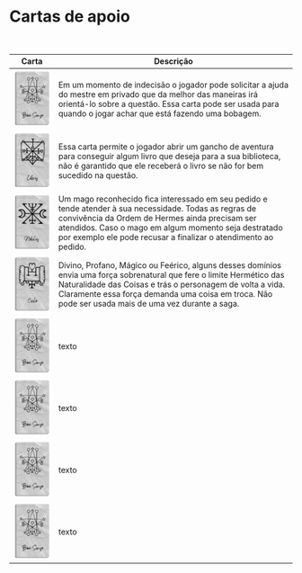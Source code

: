 # Cartas de apoio
&nbsp;

Carta   | Descrição
--------- | ------
<img align="vertical-align:middle" src="https://github.com/Boifuba/Ars-Magica/blob/main/Imagens/Deck/Bom%20Senso.webp" alt="Bom Senso" width="200" > | Em um momento de indecisão o jogador pode solicitar a ajuda do mestre em privado que da melhor das maneiras irá orientá-lo sobre a questão. Essa carta pode ser usada para quando o jogar achar que está fazendo uma bobagem. 
<img align="vertical-align:middle" src="https://github.com/Boifuba/Ars-Magica/blob/main/Imagens/Deck/Libris.webp" alt="Bom Senso" width="200" > | Essa carta permite o jogador abrir um gancho de aventura para conseguir algum livro que deseja para a sua biblioteca, não é garantido que ele receberá o livro se não for bem sucedido na questão.
<img align="vertical-align:middle" src="https://github.com/Boifuba/Ars-Magica/blob/main/Imagens/Deck/Nobilis.webp" alt="Nobilis" width="200" > | Um mago reconhecido fica interessado em seu pedido e tende atender à sua necessidade. Todas as regras de convivência da Ordem de Hermes ainda precisam ser atendidos. Caso o mago em algum momento seja destratado por exemplo ele pode recusar a finalizar o atendimento ao pedido.
<img align="vertical-align:middle" src="https://github.com/Boifuba/Ars-Magica/blob/main/Imagens/Deck/Ciclo.webp" alt="Ciclo" width="200" > | Divino, Profano, Mágico ou Feérico, alguns desses domínios envia uma força sobrenatural que fere o limite Hermético das Naturalidade das Coisas e trás o personagem de volta a vida. Claramente essa força demanda uma coisa em troca. Não pode ser usada mais de uma vez durante a saga.
<img align="vertical-align:middle" src="https://github.com/Boifuba/Ars-Magica/blob/main/Imagens/Deck/Bom%20Senso.webp" alt="Bom Senso" width="200" > | texto
<img align="vertical-align:middle" src="https://github.com/Boifuba/Ars-Magica/blob/main/Imagens/Deck/Bom%20Senso.webp" alt="Bom Senso" width="200" > | texto
<img align="vertical-align:middle" src="https://github.com/Boifuba/Ars-Magica/blob/main/Imagens/Deck/Bom%20Senso.webp" alt="Bom Senso" width="200" > | texto
<img align="vertical-align:middle" src="https://github.com/Boifuba/Ars-Magica/blob/main/Imagens/Deck/Bom%20Senso.webp" alt="Bom Senso" width="200" > | texto
